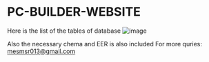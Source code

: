 # PC-BUILDER-WEBSITE
Here is the list of the tables of database
![image](https://github.com/user-attachments/assets/1fdb3c32-1460-4eac-922f-b3ccf2ffa86d)

Also the necessary chema and EER is also included
For more quries: mesmsr013@gmail.com
